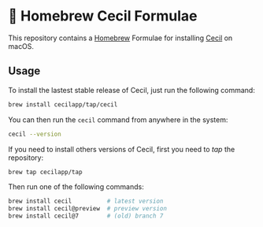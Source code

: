 # 🍺 Homebrew Cecil Formulae

This repository contains a [Homebrew](https://brew.sh) Formulae for installing [Cecil](https://github.com/Cecilapp/Cecil) on macOS.

## Usage

To install the lastest stable release of Cecil, just run the following command:

```bash
brew install cecilapp/tap/cecil
```

You can then run the `cecil` command from anywhere in the system:

```bash
cecil --version
```

If you need to install others versions of Cecil, first you need to _tap_ the repository:

```bash
brew tap cecilapp/tap
```

Then run one of the following commands:

```bash
brew install cecil          # latest version
brew install cecil@preview  # preview version
brew install cecil@7        # (old) branch 7
```
